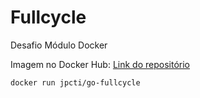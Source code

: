 # Fullcycle

Desafio Módulo Docker

Imagem no Docker Hub:
<a href="https://hub.docker.com/r/jpcti/go-fullcycle" target="_blank">Link do repositório</a>

```shell
docker run jpcti/go-fullcycle
```
